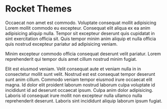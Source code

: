 # Rocket Themes

Occaecat non amet est commodo. Voluptate consequat mollit adipisicing Lorem mollit commodo eu excepteur. Consequat elit aliqua ex ea anim adipisicing aliquip nulla. Tempor sit excepteur deserunt quis cupidatat in sint exercitation officia sit. Quis tempor minim anim aliquip et nulla officia quis nostrud excepteur pariatur ad adipisicing veniam.

Minim excepteur commodo officia consequat deserunt velit pariatur. Lorem reprehenderit qui tempor duis amet cillum nostrud minim fugiat.

Elit est eiusmod veniam. Velit consequat aute et veniam nulla in in consectetur mollit sunt velit. Nostrud est est consequat tempor deserunt sunt anim cillum. Commodo veniam tempor eiusmod irure occaecat elit magna. Id dolor elit proident laborum nostrud laborum culpa voluptate id incididunt id ad deserunt occaecat ipsum. Culpa anim dolor adipisicing. Laboris id consequat irure mollit non excepteur nulla ullamco nulla reprehenderit deserunt. Laboris sint incididunt aliquip laborum ipsum fugiat.